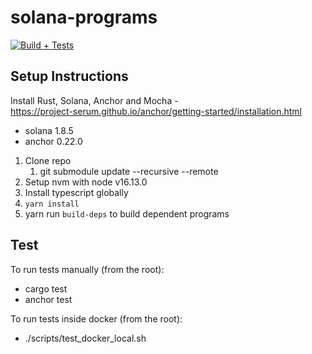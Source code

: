# solana-programs

[![Build + Tests](https://github.com/Dcaf-Protocol/solana-programs/actions/workflows/build-and-test.yml/badge.svg)](https://github.com/Dcaf-Protocol/solana-programs/actions/workflows/build-and-test.yml)

## Setup Instructions

Install Rust, Solana, Anchor and Mocha - <br>
https://project-serum.github.io/anchor/getting-started/installation.html

- solana 1.8.5
- anchor 0.22.0

1. Clone repo
   1. git submodule update --recursive --remote
2. Setup nvm with node v16.13.0
3. Install typescript globally
4. `yarn install`
5. yarn run `build-deps` to build dependent programs

## Test

To run tests manually (from the root):

- cargo test
- anchor test

To run tests inside docker (from the root):

- ./scripts/test_docker_local.sh
